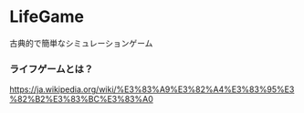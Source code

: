 # LifeGame

古典的で簡単なシミュレーションゲーム

### ライフゲームとは？

https://ja.wikipedia.org/wiki/%E3%83%A9%E3%82%A4%E3%83%95%E3%82%B2%E3%83%BC%E3%83%A0
